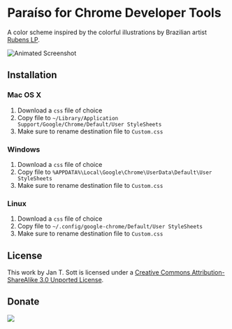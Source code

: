 # Paraíso for Chrome Developer Tools

A color scheme inspired by the colorful illustrations by Brazilian artist [Rubens LP][1].

![Animated Screenshot][2]

## Installation

### Mac OS X

1. Download a `css` file of choice
2. Copy file to `~/Library/Application Support/Google/Chrome/Default/User StyleSheets`
3. Make sure to rename destination file to `Custom.css`

### Windows

1. Download a `css` file of choice
2. Copy file to `%APPDATA%\Local\Google\Chrome\UserData\Default\User StyleSheets`
3. Make sure to rename destination file to `Custom.css`

### Linux

1. Download a `css` file of choice
2. Copy file to `~/.config/google-chrome/Default/User StyleSheets`
3. Make sure to rename destination file to `Custom.css`

## License

This work by Jan T. Sott is licensed under a [Creative Commons Attribution-ShareAlike 3.0 Unported License][3].

## Donate

[<img src="https://raw.github.com/balupton/flattr-buttons/master/badge-89x18.gif" />][4]

[1]: http://www.rubenslp.com.br/
[2]: https://raw.github.com/idleberg/Paraiso-Chrome-Developer-Tools/master/images/screenshot.gif
[3]: http://creativecommons.org/licenses/by-sa/3.0/deed.en_US
[4]: https://flattr.com/submit/auto?user_id=idleberg&url=https://github.com/idleberg/Paraiso-Chrome-Developer-Tools/&title=Paraiso&20Color%20Scheme&description=A%29color%29scheme%29inspired%29by%29the%29colorful%29illustrations%29by%29Brazilian%29artist%29Rubens%29LP&language=en_GB&tags=chrome,color%20scheme,theme,syntax%20highlight,style-sheets&hidden=0&category=software